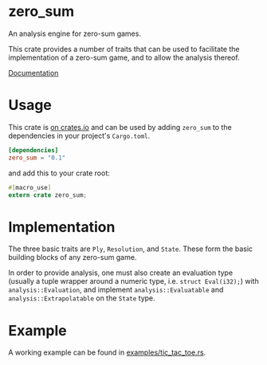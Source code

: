 zero_sum
====

An analysis engine for zero-sum games.

This crate provides a number of traits that can be used to facilitate the
implementation of a zero-sum game, and to allow the analysis thereof.

[Documentation](https://cdbfoster.github.io/doc/zero_sum)

# Usage

This crate is [on crates.io](https://crates.io/crates/zero_sum) and can be
used by adding `zero_sum` to the dependencies in your project's `Cargo.toml`.

```toml
[dependencies]
zero_sum = "0.1"
```

and add this to your crate root:

```rust
#[macro_use]
extern crate zero_sum;
```

# Implementation

The three basic traits are `Ply`, `Resolution`, and `State`.  These form
the basic building blocks of any zero-sum game.

In order to provide analysis, one must also create an evaluation type
(usually a tuple wrapper around a numeric type, i.e. `struct Eval(i32);`)
with `analysis::Evaluation`, and implement `analysis::Evaluatable` and
`analysis::Extrapolatable` on the `State` type.

# Example

A working example can be found in [examples/tic_tac_toe.rs](https://github.com/cdbfoster/zero_sum/blob/master/examples/tic_tac_toe.rs).
